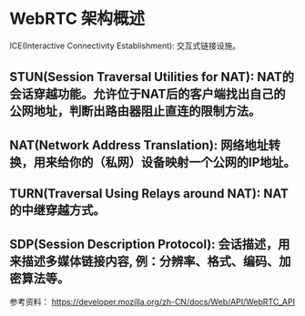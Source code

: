 # WebRTC 架构概述
  ICE(Interactive Connectivity Establishment): 交互式链接设施。

## STUN(Session Traversal Utilities for NAT): NAT的会话穿越功能。允许位于NAT后的客户端找出自己的公网地址，判断出路由器阻止直连的限制方法。
## NAT(Network Address Translation): 网络地址转换，用来给你的（私网）设备映射一个公网的IP地址。
## TURN(Traversal Using Relays around NAT): NAT的中继穿越方式。
## SDP(Session Description Protocol): 会话描述，用来描述多媒体链接内容, 例：分辨率、格式、编码、加密算法等。

参考资料：
https://developer.mozilla.org/zh-CN/docs/Web/API/WebRTC_API
